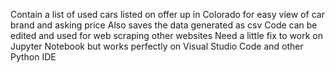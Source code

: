 Contain a list of used cars listed on offer up in Colorado for easy view of car brand and asking price
Also saves the data generated as csv
Code can be edited and used for web scraping other websites
Need a little fix to work on Jupyter Notebook but works perfectly on Visual Studio Code and other Python IDE
